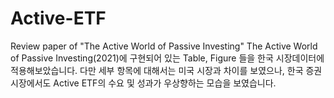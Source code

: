 # Active-ETF
Review paper of "The Active World of Passive Investing"
The Active World of Passive Investing(2021)에 구현되어 있는 Table, Figure 들을 한국 시장데이터에 적용해보았습니다.
다만 세부 항목에 대해서는 미국 시장과 차이를 보였으나, 한국 증권시장에서도 Active ETF의 수요 및 성과가 우상향하는 모습을 보였습니다.
